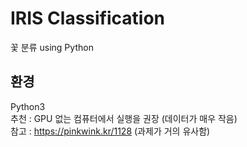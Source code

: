 # IRIS Classification
꽃 분류 using Python

## 환경
Python3<br>
추천 : GPU 없는 컴퓨터에서 실행을 권장 (데이터가 매우 작음)<br>
참고 : https://pinkwink.kr/1128 (과제가 거의 유사함)